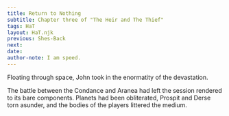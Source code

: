 ```yaml
---
title: Return to Nothing
subtitle: Chapter three of "The Heir and The Thief"
tags: HaT
layout: HaT.njk
previous: Shes-Back
next:
date:
author-note: I am speed.
---
```

Floating through space, John took in the enormatity of the devastation.

The battle between the Condance and Aranea had left the session rendered to its bare components. Planets had been obliterated, Prospit and Derse torn asunder, and the bodies of the players littered the medium.



